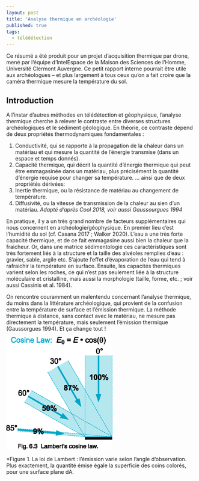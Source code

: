 ```yaml
---
layout: post
title: 'Analyse thermique en archéologie'
published: true
tags:
  - télédétection
---
```


Ce résumé a été produit pour un projet d’acquisition thermique par drone, mené par l’équipe d’IntelEspace de la Maison des Sciences de l’Homme, Université Clermont Auvergne. Ce petit rapport interne pourrait être utile aux archéologues – et plus largement à tous ceux qu’on a fait croire que la caméra thermique mesure la température du sol. 

## Introduction

A l’instar d’autres méthodes en télédétection et géophysique, l’analyse thermique cherche à relever le contraste entre diverses structures archéologiques et le sédiment géologique. En théorie, ce contraste dépend de deux propriétés thermodynamiques fondamentales : 
1.	Conductivité, qui se rapporte à la propagation de la chaleur dans un matériau et qui mesure la quantité de l’énergie transmise (dans un espace et temps donnés).
2.	Capacité thermique, qui décrit la quantité d’énergie thermique qui peut être emmagasinée dans un matériau, plus précisément la quantité d’énergie requise pour changer sa température. 
… ainsi que de deux propriétés dérivées:
3.	Inertie thermique, ou la résistance de matériau au changement de température.
4.	Diffusivité, ou la vitesse de transmission de la chaleur au sien d’un matériau. 
*Adapté d’après Cool 2018, voir aussi Gaussourgues 1994*


En pratique, il y a un très grand nombre de facteurs supplémentaires qui nous concernent en archéologie/géophysique. En premier lieu c’est l’humidité du sol (cf. Casana 2017 ; Walker 2020). L’eau a une très forte capacité thermique, et de ce fait emmagasine aussi bien la chaleur que la fraicheur. Or, dans une matrice sédimentologie ces caractéristiques sont très fortement liés à la structure et la taille des alvéoles remplies d’eau : gravier, sable, argile etc. S’ajoute l’effet d’évaporation de l’eau qui tend à rafraichir la température en surface. Ensuite, les capacités thermiques varient selon les roches, ce qui n’est pas seulement liée à la structure moléculaire et cristalline, mais aussi la morphologie (taille, forme, etc. ; voir aussi Cassinis et al. 1984). 

On rencontre couramment un malentendu concernant l’analyse thermique, du moins dans la littérature archéologique, qui provient de la confusion entre la température de surface et l’émission thermique. La méthode thermique à distance, sans contact avec le matériau, ne mesure pas directement la température, mais seulement l’émission thermique (Gaussorgues 1994). Et ça change tout !

![](figures/2021-10-image1.gif)

*Figure 1. La loi de Lambert : l’émission varie selon l’angle d’observation. Plus exactement, la quantité émise égale la superficie des coins colorés, pour une surface plane dA. 

